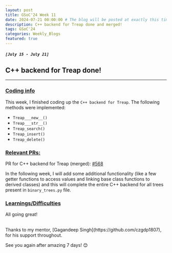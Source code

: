 ```yaml
---
layout: post
title: GSoC'24 Week 11
date: 2024-07-21 00:00:00 # The blog will be posted at exactly this time and date (based on the US time mostly)
description: C++ backend for Treap done and merged!
tags: GSoC'24
categories: Weekly_Blogs
featured: true
---
```


##### `[July 15 - July 21]`

## C++ backend for Treap done!

---
### <ins>Coding info</ins>


This week, I finished coding up the `C++ backend for Treap`. The following methods were implemented:
- `Treap___new__()`
- `Treap___str__()`
- `Treap_search()`
- `Treap_insert()`
- `Treap_delete()`

### <ins>Relevant PRs:</ins>

PR for C++ backend for Treap (merged): [#568](https://github.com/codezonediitj/pydatastructs/pull/568)

In the following week, I will add some additional functionality (like a few getter functions to access values and linking base class functions to derived classes) and this will complete the entire C++ backend for all trees present in `binary_trees.py` file.

### <ins>Learnings/Difficulties</ins>

All going great!

<br>
Thanks to my mentor, [Gagandeep Singh](https://github.com/czgdp1807), for his support throughout.

See you again after amazing 7 days! 😊